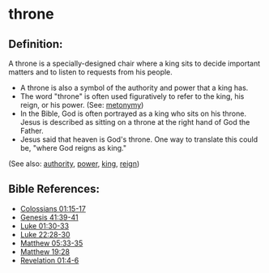 # throne #

## Definition: ##

A throne is a specially-designed chair where a king sits to decide important matters and to listen to requests from his people.

* A throne is also a symbol of the authority and power that a king has.
* The word "throne" is often used figuratively to refer to the king, his reign, or his power. (See: [metonymy](en/ta-vol1/translate/man/figs-metonymy)) 
* In the Bible, God is often portrayed as a king who sits on his throne. Jesus is described as sitting on a throne at the right hand of God the Father.
* Jesus said that heaven is God's throne. One way to translate this could be, "where God reigns as king."

(See also: [authority](../kt/authority.md), [power](../kt/power.md), [king](../other/king.md), [reign](../other/reign.md))

## Bible References: ##

* [Colossians 01:15-17](en/tn/col/help/01/15)
* [Genesis 41:39-41](en/tn/gen/help/41/39)
* [Luke 01:30-33](en/tn/luk/help/01/30)
* [Luke 22:28-30](en/tn/luk/help/22/28)
* [Matthew 05:33-35](en/tn/mat/help/05/33)
* [Matthew 19:28](en/tn/mat/help/19/28)
* [Revelation 01:4-6](en/tn/rev/help/01/04)